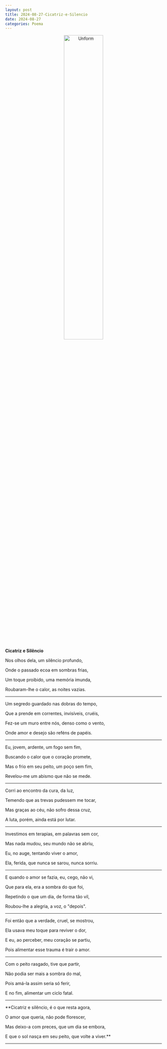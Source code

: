 ```yaml
---
layout: post
title: 2024-08-27-Cicatriz-e-Silencio
date: 2024-08-27
categories: Poema
---
```


<p align="center">
<img src="{{ site.baseurl }}/images/2024-08-27-Cicatriz-e-Silencio.webp" 
height="50%" width="50%" alt="Unform" />
</p>

**Cicatriz e Silêncio**

Nos olhos dela, um silêncio profundo,  

Onde o passado ecoa em sombras frias,  

Um toque proibido, uma memória imunda,  

Roubaram-lhe o calor, as noites vazias.

---

Um segredo guardado nas dobras do tempo,  

Que a prende em correntes, invisíveis, cruéis,  

Fez-se um muro entre nós, denso como o vento,  

Onde amor e desejo são reféns de papéis.

---

Eu, jovem, ardente, um fogo sem fim,  

Buscando o calor que o coração promete,  

Mas o frio em seu peito, um poço sem fim,  

Revelou-me um abismo que não se mede.

---

Corri ao encontro da cura, da luz,  

Temendo que as trevas pudessem me tocar,  

Mas graças ao céu, não sofro dessa cruz,  

A luta, porém, ainda está por lutar.

---

Investimos em terapias, em palavras sem cor,  

Mas nada mudou, seu mundo não se abriu,  

Eu, no auge, tentando viver o amor,  

Ela, ferida, que nunca se sarou, nunca sorriu.

---

E quando o amor se fazia, eu, cego, não vi,  

Que para ela, era a sombra do que foi,  

Repetindo o que um dia, de forma tão vil,  

Roubou-lhe a alegria, a voz, o "depois".

---

Foi então que a verdade, cruel, se mostrou,  

Ela usava meu toque para reviver o dor,  

E eu, ao perceber, meu coração se partiu,  

Pois alimentar esse trauma é trair o amor.

---

Com o peito rasgado, tive que partir,  

Não podia ser mais a sombra do mal,  

Pois amá-la assim seria só ferir,  

E no fim, alimentar um ciclo fatal.

---

**Cicatriz e silêncio, é o que resta agora,  

O amor que queria, não pode florescer,  

Mas deixo-a com preces, que um dia se embora,  

E que o sol nasça em seu peito, que volte a viver.**

---

